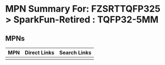 



# MPN Summary For: FZSRTTQFP325 > SparkFun-Retired : TQFP32-5MM

## MPNs
  

|MPN|Direct Links|Search Links|
| :--- | :--- | :--- |
||||
